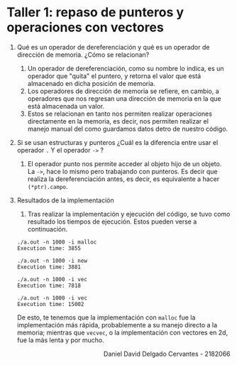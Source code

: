 # Taller 1: repaso de punteros y operaciones con vectores

1.  Qué es un operador de dereferenciación y qué es un operador de dirección de memoria. ¿Cómo se relacionan?
    1. Un operador de dereferenciación, como su nombre lo indica, es un operador que "quita" el puntero, y retorna el valor que está almacenado en dicha posición de memoria.
    2. Los operadores de dirección de memoria se refiere, en cambio, a operadores que nos regresan una dirección de memoria en la que está almacenada un valor.
    3. Estos se relacionan en tanto nos permiten realizar operaciones directamente en la memoria, es decir, nos permiten realizar el manejo manual del como guardamos datos detro de nuestro código.
2.  Si se usan estructuras y punteros ¿Cuál es la diferencia entre usar el operador `.` Y el operador `->` ?
    1.  El operador punto nos permite acceder al objeto hijo de un objeto. La `->`, hace lo mismo pero trabajando con punteros. Es decir que realiza la dereferenciación antes, es decir, es equivalente a hacer `(*ptr).campo`.
3.  Resultados de la implementación

    1. Tras realizar la implementación y ejecución del código, se tuvo como resultado los tiempos de ejecución. Estos pueden verse a continuación.

    ```
    ./a.out -n 1000 -i malloc
    Execution time: 3855

    ./a.out -n 1000 -i new
    Execution time: 3881

    ./a.out -n 1000 -i vec
    Execution time: 7818

    ./a.out -n 1000 -i vec
    Execution time: 15002
    ```

    De esto, te tenemos que la implementación con `malloc` fue la implementación más rápida, probablemente a su manejo directo a la memoria; mientras que `vecvec`, o la implementación con vectores en 2d, fue la más lenta y por mucho.

<div style="text-align: right"> Daniel David Delgado Cervantes - 2182066 </div>

